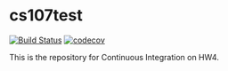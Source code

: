 # cs107test
[![Build Status](https://travis-ci.org/Jessieguojunyi/cs107test.svg?branch=main)](https://travis-ci.org/Jessieguojunyi/cs107test.svg?branch=main)
[![codecov](https://codecov.io/gh/Jessieguojunyi/cs107test/branch/main/graph/badge.svg?token=G4H4519FIW)](https://codecov.io/gh/Jessieguojunyi/cs107test)

This is the repository for Continuous Integration on HW4. 


